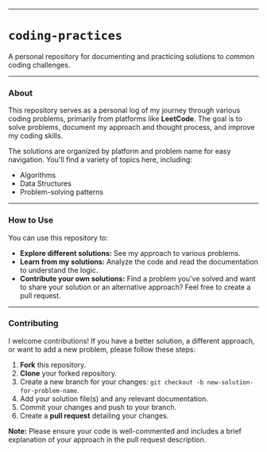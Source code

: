 
---
# **`coding-practices`**

A personal repository for documenting and practicing solutions to common coding challenges.

---

### **About**

This repository serves as a personal log of my journey through various coding problems, primarily from platforms like **LeetCode**. The goal is to solve problems, document my approach and thought process, and improve my coding skills.

The solutions are organized by platform and problem name for easy navigation. You'll find a variety of topics here, including:

* Algorithms
* Data Structures
* Problem-solving patterns

---

### **How to Use**

You can use this repository to:

* **Explore different solutions:** See my approach to various problems.
* **Learn from my solutions:** Analyze the code and read the documentation to understand the logic.
* **Contribute your own solutions:** Find a problem you've solved and want to share your solution or an alternative approach? Feel free to create a pull request.

---

### **Contributing**

I welcome contributions! If you have a better solution, a different approach, or want to add a new problem, please follow these steps:

1.  **Fork** this repository.
2.  **Clone** your forked repository.
3.  Create a new branch for your changes: `git checkout -b new-solution-for-problem-name`.
4.  Add your solution file(s) and any relevant documentation.
5.  Commit your changes and push to your branch.
6.  Create a **pull request** detailing your changes.

**Note:** Please ensure your code is well-commented and includes a brief explanation of your approach in the pull request description.